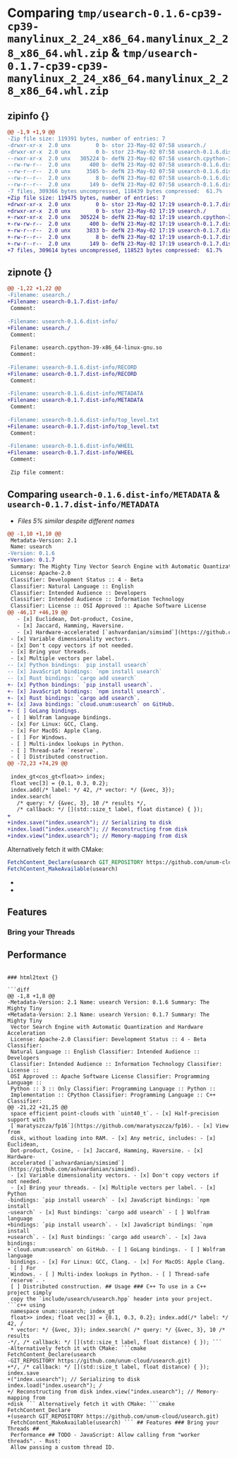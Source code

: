 # Comparing `tmp/usearch-0.1.6-cp39-cp39-manylinux_2_24_x86_64.manylinux_2_28_x86_64.whl.zip` & `tmp/usearch-0.1.7-cp39-cp39-manylinux_2_24_x86_64.manylinux_2_28_x86_64.whl.zip`

## zipinfo {}

```diff
@@ -1,9 +1,9 @@
-Zip file size: 119391 bytes, number of entries: 7
-drwxr-xr-x  2.0 unx        0 b- stor 23-May-02 07:58 usearch./
-drwxr-xr-x  2.0 unx        0 b- stor 23-May-02 07:58 usearch-0.1.6.dist-info/
--rwxr-xr-x  2.0 unx   305224 b- defN 23-May-02 07:58 usearch.cpython-39-x86_64-linux-gnu.so
--rw-rw-r--  2.0 unx      400 b- defN 23-May-02 07:58 usearch-0.1.6.dist-info/RECORD
--rw-r--r--  2.0 unx     3585 b- defN 23-May-02 07:58 usearch-0.1.6.dist-info/METADATA
--rw-r--r--  2.0 unx        8 b- defN 23-May-02 07:58 usearch-0.1.6.dist-info/top_level.txt
--rw-r--r--  2.0 unx      149 b- defN 23-May-02 07:58 usearch-0.1.6.dist-info/WHEEL
-7 files, 309366 bytes uncompressed, 118439 bytes compressed:  61.7%
+Zip file size: 119475 bytes, number of entries: 7
+drwxr-xr-x  2.0 unx        0 b- stor 23-May-02 17:19 usearch-0.1.7.dist-info/
+drwxr-xr-x  2.0 unx        0 b- stor 23-May-02 17:19 usearch./
+-rwxr-xr-x  2.0 unx   305224 b- defN 23-May-02 17:19 usearch.cpython-39-x86_64-linux-gnu.so
+-rw-rw-r--  2.0 unx      400 b- defN 23-May-02 17:19 usearch-0.1.7.dist-info/RECORD
+-rw-r--r--  2.0 unx     3833 b- defN 23-May-02 17:19 usearch-0.1.7.dist-info/METADATA
+-rw-r--r--  2.0 unx        8 b- defN 23-May-02 17:19 usearch-0.1.7.dist-info/top_level.txt
+-rw-r--r--  2.0 unx      149 b- defN 23-May-02 17:19 usearch-0.1.7.dist-info/WHEEL
+7 files, 309614 bytes uncompressed, 118523 bytes compressed:  61.7%
```

## zipnote {}

```diff
@@ -1,22 +1,22 @@
-Filename: usearch./
+Filename: usearch-0.1.7.dist-info/
 Comment: 
 
-Filename: usearch-0.1.6.dist-info/
+Filename: usearch./
 Comment: 
 
 Filename: usearch.cpython-39-x86_64-linux-gnu.so
 Comment: 
 
-Filename: usearch-0.1.6.dist-info/RECORD
+Filename: usearch-0.1.7.dist-info/RECORD
 Comment: 
 
-Filename: usearch-0.1.6.dist-info/METADATA
+Filename: usearch-0.1.7.dist-info/METADATA
 Comment: 
 
-Filename: usearch-0.1.6.dist-info/top_level.txt
+Filename: usearch-0.1.7.dist-info/top_level.txt
 Comment: 
 
-Filename: usearch-0.1.6.dist-info/WHEEL
+Filename: usearch-0.1.7.dist-info/WHEEL
 Comment: 
 
 Zip file comment:
```

## Comparing `usearch-0.1.6.dist-info/METADATA` & `usearch-0.1.7.dist-info/METADATA`

 * *Files 5% similar despite different names*

```diff
@@ -1,10 +1,10 @@
 Metadata-Version: 2.1
 Name: usearch
-Version: 0.1.6
+Version: 0.1.7
 Summary: The Mighty Tiny Vector Search Engine with Automatic Quantization and Hardware Acceleration
 License: Apache-2.0
 Classifier: Development Status :: 4 - Beta
 Classifier: Natural Language :: English
 Classifier: Intended Audience :: Developers
 Classifier: Intended Audience :: Information Technology
 Classifier: License :: OSI Approved :: Apache Software License
@@ -46,17 +46,19 @@
   - [x] Euclidean, Dot-product, Cosine,
   - [x] Jaccard, Hamming, Haversine.
   - [x] Hardware-accelerated [`ashvardanian/simsimd`](https://github.com/ashvardanian/simsimd). 
 - [x] Variable dimensionality vectors.
 - [x] Don't copy vectors if not needed.
 - [x] Bring your threads.
 - [x] Multiple vectors per label.
-- [x] Python bindings: `pip install usearch`
-- [x] JavaScript bindings: `npm install usearch`
-- [x] Rust bindings: `cargo add usearch`
+- [x] Python bindings: `pip install usearch`.
+- [x] JavaScript bindings: `npm install usearch`.
+- [x] Rust bindings: `cargo add usearch`.
+- [x] Java bindings: `cloud.unum:usearch` on GitHub.
+- [ ] GoLang bindings.
 - [ ] Wolfram language bindings.
 - [x] For Linux: GCC, Clang.
 - [x] For MacOS: Apple Clang.
 - [ ] For Windows.
 - [ ] Multi-index lookups in Python.
 - [ ] Thread-safe `reserve`.
 - [ ] Distributed construction.
@@ -72,23 +74,29 @@
 
 index_gt<cos_gt<float>> index;
 float vec[3] = {0.1, 0.3, 0.2};
 index.add(/* label: */ 42, /* vector: */ {&vec, 3});
 index.search(
   /* query: */ {&vec, 3}, 10 /* results */,
   /* callback: */ [](std::size_t label, float distance) { });
+
+index.save("index.usearch"); // Serializing to disk
+index.load("index.usearch"); // Reconstructing from disk
+index.view("index.usearch"); // Memory-mapping from disk
 ```
 
 Alternatively fetch it with CMake:
 
 ```cmake
 FetchContent_Declare(usearch GIT_REPOSITORY https://github.com/unum-cloud/usearch.git)
 FetchContent_MakeAvailable(usearch)
 ```
 
+
+
 ## Features
 
 ### Bring your Threads
 
 ## Performance
```

### html2text {}

```diff
@@ -1,8 +1,8 @@
-Metadata-Version: 2.1 Name: usearch Version: 0.1.6 Summary: The Mighty Tiny
+Metadata-Version: 2.1 Name: usearch Version: 0.1.7 Summary: The Mighty Tiny
 Vector Search Engine with Automatic Quantization and Hardware Acceleration
 License: Apache-2.0 Classifier: Development Status :: 4 - Beta Classifier:
 Natural Language :: English Classifier: Intended Audience :: Developers
 Classifier: Intended Audience :: Information Technology Classifier: License ::
 OSI Approved :: Apache Software License Classifier: Programming Language ::
 Python :: 3 :: Only Classifier: Programming Language :: Python ::
 Implementation :: CPython Classifier: Programming Language :: C++ Classifier:
@@ -21,22 +21,25 @@
 space efficient point-clouds with `uint40_t`. - [x] Half-precision support with
 [`maratyszcza/fp16`](https://github.com/maratyszcza/fp16). - [x] View from
 disk, without loading into RAM. - [x] Any metric, includes: - [x] Euclidean,
 Dot-product, Cosine, - [x] Jaccard, Hamming, Haversine. - [x] Hardware-
 accelerated [`ashvardanian/simsimd`](https://github.com/ashvardanian/simsimd).
 - [x] Variable dimensionality vectors. - [x] Don't copy vectors if not needed.
 - [x] Bring your threads. - [x] Multiple vectors per label. - [x] Python
-bindings: `pip install usearch` - [x] JavaScript bindings: `npm install
-usearch` - [x] Rust bindings: `cargo add usearch` - [ ] Wolfram language
+bindings: `pip install usearch`. - [x] JavaScript bindings: `npm install
+usearch`. - [x] Rust bindings: `cargo add usearch`. - [x] Java bindings:
+`cloud.unum:usearch` on GitHub. - [ ] GoLang bindings. - [ ] Wolfram language
 bindings. - [x] For Linux: GCC, Clang. - [x] For MacOS: Apple Clang. - [ ] For
 Windows. - [ ] Multi-index lookups in Python. - [ ] Thread-safe `reserve`. -
 [ ] Distributed construction. ## Usage ### C++ To use in a C++ project simply
 copy the `include/usearch/usearch.hpp` header into your project. ```c++ using
 namespace unum::usearch; index_gt
 float>> index; float vec[3] = {0.1, 0.3, 0.2}; index.add(/* label: */ 42, /
 * vector: */ {&vec, 3}); index.search( /* query: */ {&vec, 3}, 10 /* results
-*/, /* callback: */ [](std::size_t label, float distance) { }); ```
-Alternatively fetch it with CMake: ```cmake FetchContent_Declare(usearch
-GIT_REPOSITORY https://github.com/unum-cloud/usearch.git)
+*/, /* callback: */ [](std::size_t label, float distance) { }); index.save
+("index.usearch"); // Serializing to disk index.load("index.usearch"); /
+/ Reconstructing from disk index.view("index.usearch"); // Memory-mapping from
+disk ``` Alternatively fetch it with CMake: ```cmake FetchContent_Declare
+(usearch GIT_REPOSITORY https://github.com/unum-cloud/usearch.git)
 FetchContent_MakeAvailable(usearch) ``` ## Features ### Bring your Threads ##
 Performance ## TODO - JavaScript: Allow calling from "worker threads". - Rust:
 Allow passing a custom thread ID.
```

